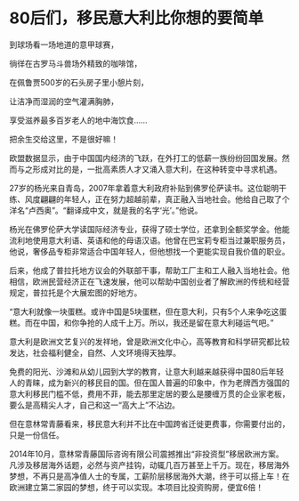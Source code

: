 # 80后们，移民意大利比你想的要简单

到球场看一场地道的意甲球赛， 

徜徉在古罗马斗兽场外精致的咖啡馆， 

在佩鲁贾500岁的石头房子里小憩片刻， 

让洁净而湿润的空气灌满胸肺， 

享受滋养最多百岁老人的地中海饮食…… 

把余生交给这里，不是很好嘛！ 

欧盟数据显示，由于中国国内经济的飞跃，在外打工的低薪一族纷纷回国发展。然而与之形成对比的是，一批高素质人才又涌入意大利，在这种转变中寻求机遇。 

27岁的杨光来自青岛，2007年拿着意大利政府补贴到佛罗伦萨读书。这位聪明干练、风度翩翩的年轻人，正在努力超越前辈，真正融入当地社会。他给自己取了个洋名“卢西奥”。“翻译成中文，就是我的名字‘光’。”他说。 

杨光在佛罗伦萨大学读国际经济专业，获得了硕士学位，还拿到全额奖学金。他能流利地使用意大利语、英语和他的母语汉语。他曾在巴宝莉专柜当过兼职服务员，他说，奢侈品专柜非常适合中国年轻人，但他想找一个更能实现自我价值的职业。 

后来，他成了普拉托地方议会的外联部干事，帮助工厂主和工人融入当地社会。他相信，欧洲民营经济正在飞速发展，他可以帮助中国创业者了解欧洲的传统和经营规定，普拉托是个大展宏图的好地方。 

“意大利就像一块蛋糕。或许中国是5块蛋糕，但在意大利，只有5个人来争吃这蛋糕。而在中国，和你争抢的人成千上万。所以，我还是留在意大利碰运气吧。” 

意大利是欧洲文艺复兴的发祥地，曾是欧洲文化中心，高等教育和科学研究都比较发达，社会福利健全，自然、人文环境得天独厚。 

免费的阳光、沙滩和从幼儿园到大学的教育，让意大利越来越获得中国80后年轻人的青睐，成为新兴的移民目的国。但在国人普遍的印象中，作为老牌西方强国的意大利移民门槛不低，费用不菲，能去那里定居的要么是腰缠万贯的企业家老板，要么是高精尖人才，自己和这一“高大上”不沾边。 

但在意林常青藤看来，移民意大利并不比在中国跨省迁徙更费事，你需要付出的，只是一份信任。 

2014年10月，意林常青藤国际咨询有限公司震撼推出“非投资型”移居欧洲方案。凡涉及移居海外话题，必然与资产挂钩，动辄几百万甚至上千万。现在，移居海外梦想，不再只是高净值人士的专属，工薪阶层移居海外大潮，终于可以搭上车！在欧洲建立第二家园的梦想，终于可以实现。本项目比投资购房，便宜6倍！